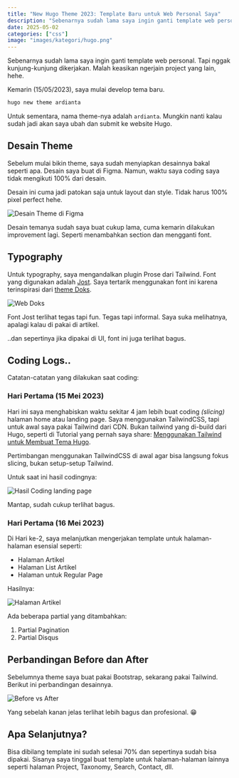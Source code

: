 ```yaml
---
title: "New Hugo Theme 2023: Template Baru untuk Web Personal Saya"
description: "Sebenarnya sudah lama saya ingin ganti template web personal. Tapi nggak kunjung-kunjung dikerjakan. Malah keasikan ngerjain project yang lain, hehe."
date: 2025-05-02
categories: ["css"]
image: "images/kategori/hugo.png"
---
```


Sebenarnya sudah lama saya ingin ganti template web personal.
Tapi nggak kunjung-kunjung dikerjakan. Malah keasikan ngerjain project yang lain, hehe.

Kemarin (15/05/2023), saya mulai develop tema baru.

```bash
hugo new theme ardianta
```

Untuk sementara, nama theme-nya adalah `ardianta`. Mungkin nanti kalau sudah jadi akan saya ubah
dan submit ke website Hugo.

## Desain Theme

Sebelum mulai bikin theme, saya sudah menyiapkan desainnya bakal seperti apa.
Desain saya buat di Figma. Namun, waktu saya coding saya tidak mengikuti 100% dari desain.

Desain ini cuma jadi patokan saja untuk layout dan style. Tidak harus 100% pixel perfect hehe.

![Desain Theme di Figma](/images/kategori/hugo/desain-theme-di-figma.avif)

Desain temanya sudah saya buat cukup lama, cuma kemarin dilakukan improvement lagi. Seperti menambahkan section dan mengganti font.

## Typography

Untuk typography, saya mengandalkan plugin Prose dari Tailwind. Font yang digunakan adalah [Jost](https://fonts.google.com/specimen/Jost).
Saya tertarik menggunakan font ini karena terinspirasi dari [theme Doks](https://github.com/h-enk/doks).

![Web Doks](/images/kategori/hugo/web-doks.avif)

Font Jost terlihat tegas tapi fun. Tegas tapi informal. Saya suka melihatnya, apalagi kalau di pakai di artikel.

..dan sepertinya jika dipakai di UI, font ini juga terlihat bagus.

## Coding Logs..

Catatan-catatan yang dilakukan saat coding:

### Hari Pertama (15 Mei 2023)

Hari ini saya menghabiskan waktu sekitar 4 jam lebih buat coding *(slicing)* halaman home atau landing page.
Saya menggunakan TailwindCSS, tapi untuk awal saya pakai Tailwind dari CDN. Bukan tailwind yang di-build dari Hugo,
seperti di Tutorial yang pernah saya share: [Menggunakan Tailwind untuk Membuat Tema Hugo](https://jogsdevs.github.io).

Pertimbangan menggunakan TailwindCSS di awal agar bisa langsung fokus slicing, bukan setup-setup Tailwind.

Untuk saat ini hasil codingnya:

![Hasil Coding landing page](/images/kategori/hugo/halaman-landing.avif)

Mantap, sudah cukup terlihat bagus.

### Hari Pertama (16 Mei 2023)

Di Hari ke-2, saya melanjutkan mengerjakan template untuk halaman-halaman esensial seperti:

- Halaman Artikel
- Halaman List Artikel
- Halaman untuk Regular Page

Hasilnya:

![Halaman Artikel](/images/kategori/hugo/halaman-artikel.avif)

Ada beberapa partial yang ditambahkan:

1. Partial Pagination
2. Partial Disqus

## Perbandingan Before dan After

Sebelumnya theme saya buat pakai Bootstrap, sekarang pakai Tailwind.
Berikut ini perbandingan desainnya.

![Before vs After](/images/kategori/hugo/before-after.avif)

Yang sebelah kanan jelas terlihat lebih bagus dan profesional. 😁

## Apa Selanjutnya?

Bisa dibilang template ini sudah selesai 70% dan sepertinya sudah bisa dipakai.
Sisanya saya tinggal buat template untuk halaman-halaman lainnya seperti halaman Project,
Taxonomy, Search, Contact, dll.